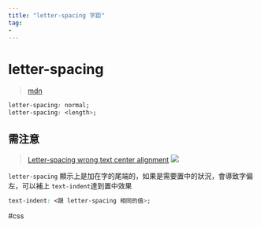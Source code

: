```yaml
---
title: "letter-spacing 字距"
tag: 
- 
---
```

# letter-spacing
>[mdn](https://developer.mozilla.org/ja/docs/Web/CSS/letter-spacing)
```css
letter-spacing: normal;
letter-spacing: <length>;
```

## 需注意
>[Letter-spacing wrong text center alignment](https://stackoverflow.com/questions/21612058/letter-spacing-wrong-text-center-alignment)
![](https://i.imgur.com/HRucc0W.png)

`letter-spacing` 顯示上是加在字的尾端的，如果是需要置中的狀況，會導致字偏左，可以補上 `text-indent`達到置中效果
```css
text-indent: <跟 letter-spacing 相同的值>;
```
#css 